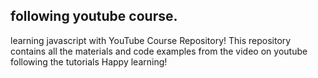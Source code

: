 ## following youtube course.

learning javascript with YouTube Course Repository! This repository contains all the materials and code examples from the video on youtube following the tutorials 
Happy learning!

